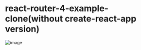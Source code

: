 # react-router-4-example-clone(without create-react-app version)

![image](https://user-images.githubusercontent.com/4640346/49325059-03e82f80-f57f-11e8-9376-1c33b5f766be.png)
